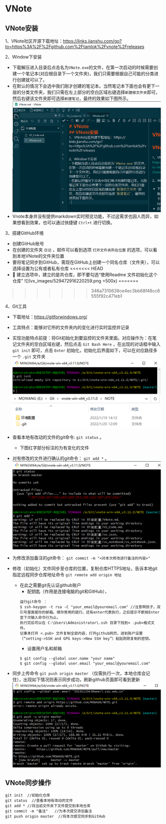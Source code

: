# VNote
## VNote安装
1、VNote社区开源下载地址：https://links.jianshu.com/go?to=https%3A%2F%2Fgithub.com%2Ftamlok%2Fvnote%2Freleases

2、Window下安装
- 下载解压进入目录后点击名为`VNote.exe`的文件，在第一次启动的时候需要创建一个笔记本(对应根目录下一个文件夹)，我们只需要根据自己可能的分类进行创建就可以了。
- 在默认的情况下会选中我们刚才创建的笔记本。当然笔记本下面也会有更下一层的分类文件夹，我们只需在左上部分的空白区域右键选择`新建根文件夹`即可，然后右键该文件夹即可选择`新建笔记`，最终的效果如下图所示。
![](vx_images/175234611226454.png)
- Vnote本身并没有提供markdown实时预览功能，不过这需求也因人而异，如果想看到效果，也可以通过快捷键 `Ctrl+t` 进行切换。

3、搭建GitHub环境
- 创建GitHub账号
- 在创建的文件夹 `日记` ，邮件可以看到选项 `打开文件夹所在位置` 的选项，可以看到本地VNote的文件夹位置
- 要将笔记同步到GitHub，需现在GitHub上创建一个同名仓库（文件夹），可以选择设置为公有或者私有仓库
<<<<<<< HEAD
- 🐖 建立选项中，建立的是共仓库，即不要勾选“使用Readme 文件初始化这个仓库”
![](vx_images/529472916220259.png =500x)
=======
>>>>>>> 346a7310638ce4ec3bb68f48cc8555f92c471eb1

4、Git工具
- 下载地址：https://gitforwindows.org/
- 工具特点：能够对它所的文件夹内的变化进行实时监控并记录
- 实现功能特点前提：将Git初始化到要监控的文件夹里面。对应操作为：在笔记文件夹的空白区域右键，然后点击 `Git Bash Here` ，在出现的对话框中输入 `git init` 即可，点击 `Enter` 初始化，初始化后界面如下，可以在对应路径多一个 `.git` 文件夹
![](vx_images/581531012246620.png)
![](vx_images/214271112239289.png)
- 查看本地有改动的文件的git命令:  `git status` 。
    - 下图红字部分标注的为有变化的文件
- 对有修改的文件进行确认的git命令： `git add *` 。
![](vx_images/551241512235844.png)
- 为修改添加备注的git命令： `git commit -m "<对本次修改进行备注的内容>"`
- 修改（初始化）文件同步至仓库的位置，复制仓库HTTPS地址，告诉本地git指定远程同步仓库地址命令 `git remote add origin 地址` 
    - 在此之需要git先认证github账户
        - 配钥匙（作用是连接电脑的git和GitHub），
        ```
        运行git命令 ：
        $ ssh-keygen -t rsa -C "your_email@youremail.com" //注意啊孩子，双引号里面是你的邮箱。填你常用的就行。还有enter代表执行，之后提示不断按Enter至下次输入命令行为止。
        执行完后可以在 C:\Users\Administrator\.ssh 目录下找到< .pub>格式文件。
        记事本打开 <.pub> 文件复制全部内容，打开github网页，进到账户设置（“setting->SSH and GPG keys->New SSH key”）粘贴刚刚复制的密钥。
        ```
        - 设置用户名和邮箱
        ```
        $ git config --global user.name "your name"
        $ git config --global user.email "your_email@youremail.com"
        ```
        
- 同步上传命令 `git push origin master` （仅需执行一次，本地仓库会记住），出现如下情况则表示同步成功，刷新github页面即可看到更新
![](vx_images/427382313231598.png)
## VNote同步操作
```
git init  //初始化仓库
git status  //查看本地有改动的文件
git add * //将当前文件夹下文件提交到本地仓库
git commit -m "备注"   //为本次提交添加备注
git push origin master  //将本次提交同步到GitHub
```

